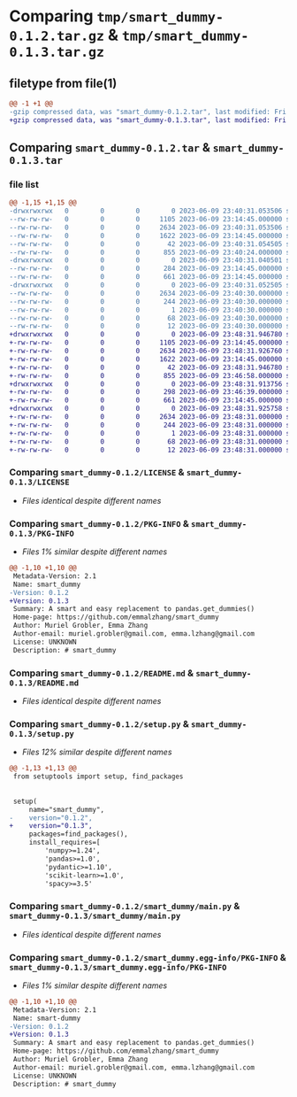 # Comparing `tmp/smart_dummy-0.1.2.tar.gz` & `tmp/smart_dummy-0.1.3.tar.gz`

## filetype from file(1)

```diff
@@ -1 +1 @@
-gzip compressed data, was "smart_dummy-0.1.2.tar", last modified: Fri Jun  9 23:40:31 2023, max compression
+gzip compressed data, was "smart_dummy-0.1.3.tar", last modified: Fri Jun  9 23:48:31 2023, max compression
```

## Comparing `smart_dummy-0.1.2.tar` & `smart_dummy-0.1.3.tar`

### file list

```diff
@@ -1,15 +1,15 @@
-drwxrwxrwx   0        0        0        0 2023-06-09 23:40:31.053506 smart_dummy-0.1.2/
--rw-rw-rw-   0        0        0     1105 2023-06-09 23:14:45.000000 smart_dummy-0.1.2/LICENSE
--rw-rw-rw-   0        0        0     2634 2023-06-09 23:40:31.053506 smart_dummy-0.1.2/PKG-INFO
--rw-rw-rw-   0        0        0     1622 2023-06-09 23:14:45.000000 smart_dummy-0.1.2/README.md
--rw-rw-rw-   0        0        0       42 2023-06-09 23:40:31.054505 smart_dummy-0.1.2/setup.cfg
--rw-rw-rw-   0        0        0      855 2023-06-09 23:40:24.000000 smart_dummy-0.1.2/setup.py
-drwxrwxrwx   0        0        0        0 2023-06-09 23:40:31.040501 smart_dummy-0.1.2/smart_dummy/
--rw-rw-rw-   0        0        0      284 2023-06-09 23:14:45.000000 smart_dummy-0.1.2/smart_dummy/__init__.py
--rw-rw-rw-   0        0        0      661 2023-06-09 23:14:45.000000 smart_dummy-0.1.2/smart_dummy/main.py
-drwxrwxrwx   0        0        0        0 2023-06-09 23:40:31.052505 smart_dummy-0.1.2/smart_dummy.egg-info/
--rw-rw-rw-   0        0        0     2634 2023-06-09 23:40:30.000000 smart_dummy-0.1.2/smart_dummy.egg-info/PKG-INFO
--rw-rw-rw-   0        0        0      244 2023-06-09 23:40:30.000000 smart_dummy-0.1.2/smart_dummy.egg-info/SOURCES.txt
--rw-rw-rw-   0        0        0        1 2023-06-09 23:40:30.000000 smart_dummy-0.1.2/smart_dummy.egg-info/dependency_links.txt
--rw-rw-rw-   0        0        0       68 2023-06-09 23:40:30.000000 smart_dummy-0.1.2/smart_dummy.egg-info/requires.txt
--rw-rw-rw-   0        0        0       12 2023-06-09 23:40:30.000000 smart_dummy-0.1.2/smart_dummy.egg-info/top_level.txt
+drwxrwxrwx   0        0        0        0 2023-06-09 23:48:31.946780 smart_dummy-0.1.3/
+-rw-rw-rw-   0        0        0     1105 2023-06-09 23:14:45.000000 smart_dummy-0.1.3/LICENSE
+-rw-rw-rw-   0        0        0     2634 2023-06-09 23:48:31.926760 smart_dummy-0.1.3/PKG-INFO
+-rw-rw-rw-   0        0        0     1622 2023-06-09 23:14:45.000000 smart_dummy-0.1.3/README.md
+-rw-rw-rw-   0        0        0       42 2023-06-09 23:48:31.946780 smart_dummy-0.1.3/setup.cfg
+-rw-rw-rw-   0        0        0      855 2023-06-09 23:46:58.000000 smart_dummy-0.1.3/setup.py
+drwxrwxrwx   0        0        0        0 2023-06-09 23:48:31.913756 smart_dummy-0.1.3/smart_dummy/
+-rw-rw-rw-   0        0        0      298 2023-06-09 23:46:39.000000 smart_dummy-0.1.3/smart_dummy/__init__.py
+-rw-rw-rw-   0        0        0      661 2023-06-09 23:14:45.000000 smart_dummy-0.1.3/smart_dummy/main.py
+drwxrwxrwx   0        0        0        0 2023-06-09 23:48:31.925758 smart_dummy-0.1.3/smart_dummy.egg-info/
+-rw-rw-rw-   0        0        0     2634 2023-06-09 23:48:31.000000 smart_dummy-0.1.3/smart_dummy.egg-info/PKG-INFO
+-rw-rw-rw-   0        0        0      244 2023-06-09 23:48:31.000000 smart_dummy-0.1.3/smart_dummy.egg-info/SOURCES.txt
+-rw-rw-rw-   0        0        0        1 2023-06-09 23:48:31.000000 smart_dummy-0.1.3/smart_dummy.egg-info/dependency_links.txt
+-rw-rw-rw-   0        0        0       68 2023-06-09 23:48:31.000000 smart_dummy-0.1.3/smart_dummy.egg-info/requires.txt
+-rw-rw-rw-   0        0        0       12 2023-06-09 23:48:31.000000 smart_dummy-0.1.3/smart_dummy.egg-info/top_level.txt
```

### Comparing `smart_dummy-0.1.2/LICENSE` & `smart_dummy-0.1.3/LICENSE`

 * *Files identical despite different names*

### Comparing `smart_dummy-0.1.2/PKG-INFO` & `smart_dummy-0.1.3/PKG-INFO`

 * *Files 1% similar despite different names*

```diff
@@ -1,10 +1,10 @@
 Metadata-Version: 2.1
 Name: smart_dummy
-Version: 0.1.2
+Version: 0.1.3
 Summary: A smart and easy replacement to pandas.get_dummies() 
 Home-page: https://github.com/emmalzhang/smart_dummy
 Author: Muriel Grobler, Emma Zhang
 Author-email: muriel.grobler@gmail.com, emma.lzhang@gmail.com
 License: UNKNOWN
 Description: # smart_dummy
```

### Comparing `smart_dummy-0.1.2/README.md` & `smart_dummy-0.1.3/README.md`

 * *Files identical despite different names*

### Comparing `smart_dummy-0.1.2/setup.py` & `smart_dummy-0.1.3/setup.py`

 * *Files 12% similar despite different names*

```diff
@@ -1,13 +1,13 @@
 from setuptools import setup, find_packages
 
 
 setup(
     name="smart_dummy",
-    version="0.1.2",
+    version="0.1.3",
     packages=find_packages(),
     install_requires=[
         'numpy>=1.24',
         'pandas>=1.0',
         'pydantic>=1.10',
         'scikit-learn>=1.0',
         'spacy>=3.5'
```

### Comparing `smart_dummy-0.1.2/smart_dummy/main.py` & `smart_dummy-0.1.3/smart_dummy/main.py`

 * *Files identical despite different names*

### Comparing `smart_dummy-0.1.2/smart_dummy.egg-info/PKG-INFO` & `smart_dummy-0.1.3/smart_dummy.egg-info/PKG-INFO`

 * *Files 1% similar despite different names*

```diff
@@ -1,10 +1,10 @@
 Metadata-Version: 2.1
 Name: smart-dummy
-Version: 0.1.2
+Version: 0.1.3
 Summary: A smart and easy replacement to pandas.get_dummies() 
 Home-page: https://github.com/emmalzhang/smart_dummy
 Author: Muriel Grobler, Emma Zhang
 Author-email: muriel.grobler@gmail.com, emma.lzhang@gmail.com
 License: UNKNOWN
 Description: # smart_dummy
```

